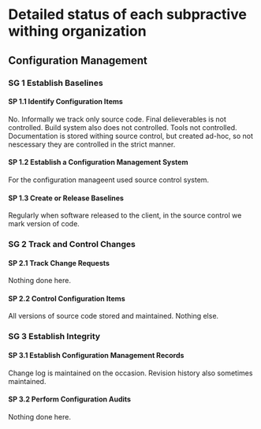 Detailed status of each subpractive withing organization
=========================

## Configuration Management

### SG 1 Establish Baselines

#### SP 1.1 Identify Configuration Items
No. Informally we track only source code. Final delieverables is not controlled. Build system also does not controlled. Tools not controlled.
Documentation is stored withing source control, but created ad-hoc, so not nescessary they are controlled in the strict manner.

#### SP 1.2 Establish a Configuration Management System
For the configuration manageent used source control system.

#### SP 1.3 Create or Release Baselines
Regularly when software released to the client, in the source control we mark version of code.

### SG 2 Track and Control Changes

#### SP 2.1 Track Change Requests
Nothing done here.

#### SP 2.2 Control Configuration Items
All versions of source code stored and maintained. Nothing else.

### SG 3 Establish Integrity

#### SP 3.1 Establish Configuration Management Records
Change log is maintained on the occasion. Revision history also sometimes maintained.

#### SP 3.2 Perform Configuration Audits

Nothing done here.
